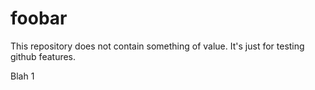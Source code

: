 foobar
======

This repository does not contain something of value. It's just for testing github features.


Blah 1

